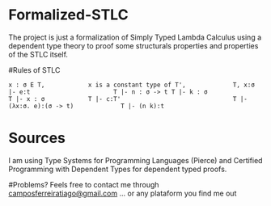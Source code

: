 # Formalized-STLC

The project is just a formalization of Simply Typed Lambda Calculus using a dependent type theory to proof some structurals properties and properties of the STLC itself.

#Rules of STLC
```
x : σ E T,            x is a constant type of T',             T, x:σ |- e:t                       T |- n : σ -> t T |- k : σ 
T |- x : σ            T |- c:T'                               T |- (λx:σ. e):(σ -> t)             T |- (n k):t
```

# Sources
I am using Type Systems for Programming Languages (Pierce) and Certified Programming with Dependent Types for dependent typed proofs.

#Problems?
Feels free to contact me through camposferreiratiago@gmail.com
... or any plataform you find me out
